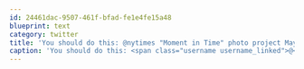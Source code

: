 ```yaml
---
id: 24461dac-9507-461f-bfad-fe1e4fe15a48
blueprint: text
category: twitter
title: 'You should do this: @nytimes "Moment in Time" photo project May 2 15:00 UTC (7am PST) http://nyti.ms/bIaYVi'
caption: 'You should do this: <span class="username username_linked">@<a href="https://twitter.com/nytimes" title="The New York Times">nytimes</a></span> "Moment in Time" photo project May 2 15:00 UTC (7am PST) http://nyti.ms/bIaYVi'
---
```

